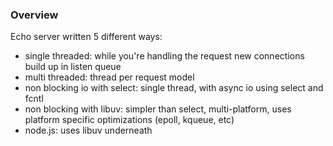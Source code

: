 ### Overview

Echo server written 5 different ways:

* single threaded: while you're handling the request new connections build up in listen queue
* multi threaded: thread per request model
* non blocking io with select: single thread, with async io using select and fcntl
* non blocking with libuv: simpler than select, multi-platform, uses platform specific optimizations (epoll, kqueue, etc)
* node.js: uses libuv underneath
